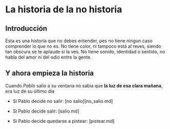 La historia de la no historia
==============================

Introducción
-------------

Esta es una historia  que no debes entender, pes no tiene ningun caso comprender lo que no es. No tiene color, ni tampoco está al reves, siendo tan obscura se te aplaude si la ves. No tiene sonido, identidad o sentido, no habla del amor ni del odio entre la gente.


Y ahora empieza la historia
----------------------------

Cuando *Pablo* salio a su ventana no sabia que **la luz de esa clara mañana**, era luz de su último día

- Si Pablo decide no salir: [no salio][no_salio.md]

- Si Pablo decide salir: [salio.md]

- Si Pablo decide quedarse a pistear: [pistear.md]
